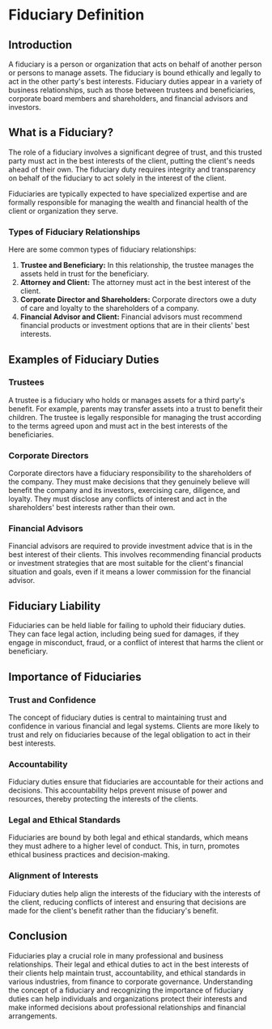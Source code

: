 # Fiduciary Definition

## Introduction

A fiduciary is a person or organization that acts on behalf of another person or persons to manage assets. The fiduciary is bound ethically and legally to act in the other party's best interests. Fiduciary duties appear in a variety of business relationships, such as those between trustees and beneficiaries, corporate board members and shareholders, and financial advisors and investors.

## What is a Fiduciary?

The role of a fiduciary involves a significant degree of trust, and this trusted party must act in the best interests of the client, putting the client's needs ahead of their own. The fiduciary duty requires integrity and transparency on behalf of the fiduciary to act solely in the interest of the client.

Fiduciaries are typically expected to have specialized expertise and are formally responsible for managing the wealth and financial health of the client or organization they serve. 

### Types of Fiduciary Relationships

Here are some common types of fiduciary relationships:

1. **Trustee and Beneficiary:** In this relationship, the trustee manages the assets held in trust for the beneficiary.
2. **Attorney and Client:** The attorney must act in the best interest of the client.
3. **Corporate Director and Shareholders:** Corporate directors owe a duty of care and loyalty to the shareholders of a company.
4. **Financial Advisor and Client:** Financial advisors must recommend financial products or investment options that are in their clients' best interests.

## Examples of Fiduciary Duties

### Trustees

A trustee is a fiduciary who holds or manages assets for a third party's benefit. For example, parents may transfer assets into a trust to benefit their children. The trustee is legally responsible for managing the trust according to the terms agreed upon and must act in the best interests of the beneficiaries.

### Corporate Directors

Corporate directors have a fiduciary responsibility to the shareholders of the company. They must make decisions that they genuinely believe will benefit the company and its investors, exercising care, diligence, and loyalty. They must disclose any conflicts of interest and act in the shareholders' best interests rather than their own.

### Financial Advisors

Financial advisors are required to provide investment advice that is in the best interest of their clients. This involves recommending financial products or investment strategies that are most suitable for the client's financial situation and goals, even if it means a lower commission for the financial advisor.

## Fiduciary Liability

Fiduciaries can be held liable for failing to uphold their fiduciary duties. They can face legal action, including being sued for damages, if they engage in misconduct, fraud, or a conflict of interest that harms the client or beneficiary.

## Importance of Fiduciaries

### Trust and Confidence

The concept of fiduciary duties is central to maintaining trust and confidence in various financial and legal systems. Clients are more likely to trust and rely on fiduciaries because of the legal obligation to act in their best interests.

### Accountability

Fiduciary duties ensure that fiduciaries are accountable for their actions and decisions. This accountability helps prevent misuse of power and resources, thereby protecting the interests of the clients.

### Legal and Ethical Standards

Fiduciaries are bound by both legal and ethical standards, which means they must adhere to a higher level of conduct. This, in turn, promotes ethical business practices and decision-making.

### Alignment of Interests

Fiduciary duties help align the interests of the fiduciary with the interests of the client, reducing conflicts of interest and ensuring that decisions are made for the client's benefit rather than the fiduciary's benefit.

## Conclusion

Fiduciaries play a crucial role in many professional and business relationships. Their legal and ethical duties to act in the best interests of their clients help maintain trust, accountability, and ethical standards in various industries, from finance to corporate governance. Understanding the concept of a fiduciary and recognizing the importance of fiduciary duties can help individuals and organizations protect their interests and make informed decisions about professional relationships and financial arrangements.